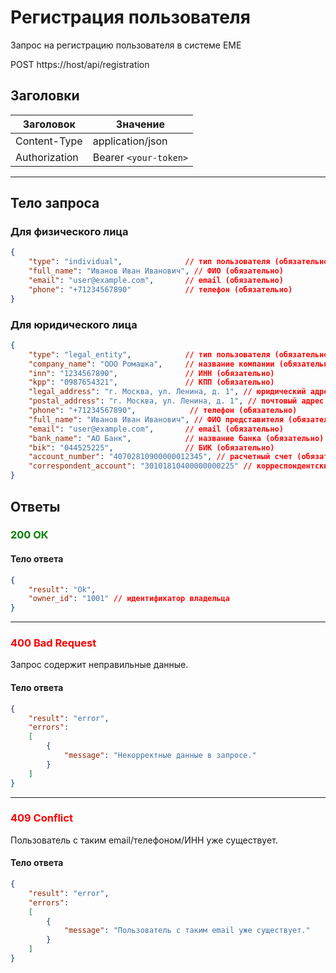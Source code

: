 # Регистрация пользователя

Запрос на регистрацию пользователя в системе ЕМЕ

POST https://host/api/registration

## Заголовки

| Заголовок           | Значение                       |
|---------------------|--------------------------------|
| Content-Type        | application/json              |
| Authorization       | Bearer `<your-token>`         |

---

## Тело запроса

### Для физического лица

```json
{
    "type": "individual",              // тип пользователя (обязательно)
    "full_name": "Иванов Иван Иванович", // ФИО (обязательно)
    "email": "user@example.com",       // email (обязательно)
    "phone": "+71234567890"            // телефон (обязательно)
}
```

### Для юридического лица

```json
{
    "type": "legal_entity",            // тип пользователя (обязательно)
    "company_name": "ООО Ромашка",     // название компании (обязательно)
    "inn": "1234567890",               // ИНН (обязательно)
    "kpp": "0987654321",               // КПП (обязательно)
    "legal_address": "г. Москва, ул. Ленина, д. 1", // юридический адрес (обязательно)
    "postal_address": "г. Москва, ул. Ленина, д. 1", // почтовый адрес (обязательно)
    "phone": "+71234567890",            // телефон (обязательно)
    "full_name": "Иванов Иван Иванович", // ФИО представителя (обязательно)
    "email": "user@example.com",       // email (обязательно)
    "bank_name": "АО Банк",            // название банка (обязательно)
    "bik": "044525225",                // БИК (обязательно)
    "account_number": "40702810900000012345", // расчетный счет (обязательно)
    "correspondent_account": "30101810400000000225" // корреспондентский счет (обязательно)
}
```

## Ответы

### <span style="color: green;">200 ОК</span>

#### Тело ответа

```json
{
    "result": "Ok",
    "owner_id": "1001" // идентификатор владельца
}
```
---
### <span style="color: red;">400 Bad Request</span>
Запрос содержит неправильные данные.
#### Тело ответа

```json
{
    "result": "error",
    "errors":
    [
        {
            "message": "Некорректные данные в запросе."
        }
    ]
}
```
---
### <span style="color: red;">409 Conflict</span>
Пользователь с таким email/телефоном/ИНН уже существует.
#### Тело ответа

```json
{
    "result": "error",
    "errors":
    [
        {
            "message": "Пользователь с таким email уже существует."
        }
    ]
}
```
